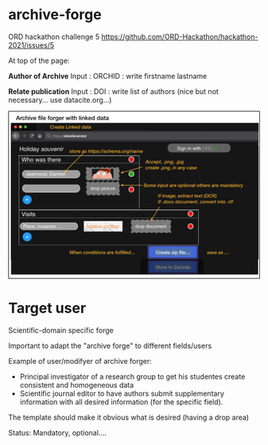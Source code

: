 # archive-forge
ORD hackathon challenge 5 https://github.com/ORD-Hackathon/hackathon-2021/issues/5

At top of the page:

**Author of Archive**
Input : ORCHID : write firstname lastname

**Relate publication**
Input : DOI : write list of authors (nice but not necessary... use datacite.org...)

<img style="border:1px solid black;" src="images/demo.png" width="600" alt="Example of archive forger." />

# Target user

Scientific-domain specific forge

Important to adapt the "archive forge" to different fields/users

Example of user/modifyer of archive forger:

- Principal investigator of a research group to get his studentes create consistent and homogeneous data
- Scientific journal editor to have authors submit supplementary information with all desired information (for the specific field).

The template should make it obvious what is desired (having a drop area)

Status: Mandatory, optional....


